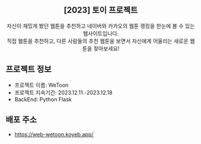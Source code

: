 <div align="center">
<h2>[2023] 토이 프로젝트</h2>
자신이 재밌게 봤던 웹툰을 추천하고 네이버와 카카오의 웹툰 랭킹을 한눈에 볼 수 있는 웹사이트입니다.<br>직접 웹툰을 추천하고, 다른 사람들의 추천 웹툰을 보면서 자신에게 어울리는 새로운 웹툰을 찾아보세요!
</div>

## 프로젝트 정보
- 프로젝트 이름: WeToon
- 프로젝트 지속기간: 2023.12.11.-2023.12.18
- BackEnd: Python Flask

## 배포 주소
- https://web-wetoon.koyeb.app/
